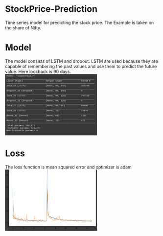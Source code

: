 # StockPrice-Prediction<br>
Time series model for predicting the stock price. The Example is taken on the share of Nifty.<br>
# Model <br>
The model consists of LSTM and dropout.  LSTM are used because they are capable of remembering the past values and use them to predict the future value. Here lookback is 90 days. <br>
<img src="./images/Model.png" alt="result image" width="300" height="200" > <br>
# Loss <br>
The loss function is mean squared error and optimizer is adam <br>
<img src="./images/Loss.png" alt="result image" width="300" height="200" > <br>
